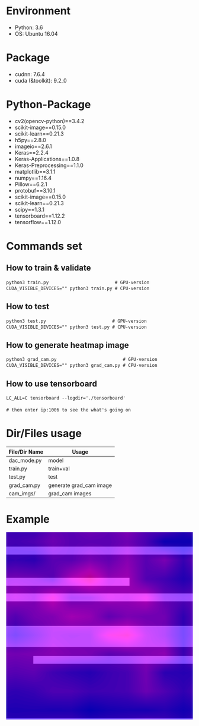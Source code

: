 # Environment
* Python: 3.6
* OS: Ubuntu 16.04 


# Package
* cudnn: 7.6.4
* cuda (&toolkit): 9.2_0


# Python-Package
* cv2(opencv-python)==3.4.2
* scikit-image==0.15.0
* scikit-learn==0.21.3
* h5py==2.8.0
* imageio==2.6.1
* Keras==2.2.4
* Keras-Applications==1.0.8
* Keras-Preprocessing==1.1.0
* matplotlib==3.1.1
* numpy==1.16.4
* Pillow==6.2.1
* protobuf==3.10.1
* scikit-image==0.15.0
* scikit-learn==0.21.3
* scipy==1.3.1
* tensorboard==1.12.2
* tensorflow==1.12.0


# Commands set
## How to train & validate
```
python3 train.py                         # GPU-version
CUDA_VISIBLE_DEVICES="" python3 train.py # CPU-version
```

## How to test
```
python3 test.py                         # GPU-version
CUDA_VISIBLE_DEVICES="" python3 test.py # CPU-version
```

## How to generate heatmap image
```
python3 grad_cam.py                         # GPU-version
CUDA_VISIBLE_DEVICES="" python3 grad_cam.py # CPU-version
```

## How to use tensorboard
```
LC_ALL=C tensorboard --logdir='./tensorboard'

# then enter ip:1006 to see the what's going on
```


# Dir/Files usage
| File/Dir Name  |  Usage  |
|---|---|
| dac_mode.py  | model  |
| train.py  | train+val  |
| test.py  | test  |
| grad_cam.py  | generate grad_cam image  |
| cam_imgs/  | grad_cam images  |


# Example
![](https://github.com/r06725028/2019-tsmc-dac/blob/master/example_images/new_img_1.jpg)
